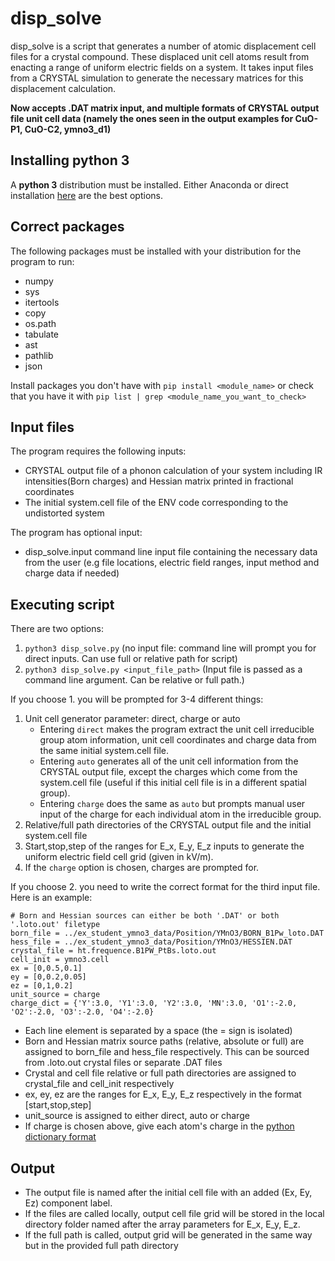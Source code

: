 # disp_solve

disp_solve is a script that generates a number of atomic displacement cell files for a crystal compound. These
displaced unit cell atoms result from enacting a range of uniform electric fields on a system. It takes input files from a CRYSTAL simulation to generate the necessary matrices for this displacement calculation.

__Now accepts .DAT matrix input, and multiple formats of CRYSTAL output file unit cell data (namely the ones seen in the output examples for CuO-P1, CuO-C2, ymno3_d1)__ 

## Installing python 3

A **python 3** distribution must be installed. Either Anaconda or direct installation [here](https://realpython.com/installing-python/) are the best options. 

## Correct packages

The following packages must be installed with your distribution for the program to run:

- numpy
- sys
- itertools
- copy
- os.path
- tabulate
- ast
- pathlib
- json

Install packages you don't have with `pip install <module_name>` or check that you have it with `pip list | grep <module_name_you_want_to_check>`

## Input files

The program requires the following inputs:

- CRYSTAL output file of a phonon calculation of your system including IR intensities(Born charges) and Hessian matrix printed in fractional coordinates
- The initial system.cell file of the ENV code corresponding to the undistorted system 

The program has optional input:

- disp_solve.input command line input file containing the necessary data from the user (e.g file locations, electric field ranges, input method and charge data if needed)

## Executing script

There are two options:

1. `python3 disp_solve.py` (no input file: command line will prompt you for direct inputs. Can use full or relative path for script)
2. `python3 disp_solve.py <input_file_path>` (Input file is passed as a command line argument. Can be relative or full path.)

If you choose 1. you will be prompted for 3-4 different things:

1. Unit cell generator parameter: direct, charge or auto
   - Entering `direct` makes the program extract the unit cell irreducible group atom information, unit cell coordinates and charge data from the same initial system.cell file.
   - Entering `auto` generates all of the unit cell information from the CRYSTAL output file, except the charges which come from the system.cell file (useful if this initial cell file is in a different spatial group).
   - Entering `charge` does the same as `auto` but prompts manual user input of the charge for each individual atom in the irreducible group.
2. Relative/full path directories of the CRYSTAL output file and the initial system.cell file
3. Start,stop,step of the ranges for E\_x, E\_y, E\_z inputs to generate the uniform electric field cell grid (given in kV/m).
4. If the `charge` option is chosen, charges are prompted for. 

If you choose 2. you need to write the correct format for the third input file. Here is an example:

```
# Born and Hessian sources can either be both '.DAT' or both '.loto.out' filetype
born_file = ../ex_student_ymno3_data/Position/YMnO3/BORN_B1Pw_loto.DAT
hess_file = ../ex_student_ymno3_data/Position/YMnO3/HESSIEN.DAT
crystal_file = ht.frequence.B1PW_PtBs.loto.out
cell_init = ymno3.cell
ex = [0,0.5,0.1]
ey = [0,0.2,0.05]
ez = [0,1,0.2]
unit_source = charge
charge_dict = {'Y':3.0, 'Y1':3.0, 'Y2':3.0, 'MN':3.0, 'O1':-2.0, 'O2':-2.0, 'O3':-2.0, 'O4':-2.0}
```

- Each line element is separated by a space (the = sign is isolated)
- Born and Hessian matrix source paths (relative, absolute or full) are assigned to born\_file and hess\_file respectively. This can be sourced from .loto.out crystal files or separate .DAT files
- Crystal and cell file relative or full path directories are assigned to crystal\_file and cell\_init respectively
- ex, ey, ez are the ranges for E\_x, E\_y, E\_z respectively in the format \[start,stop,step\]
- unit_source is assigned to either direct, auto or charge
- If charge is chosen above, give each atom's charge in the [python dictionary format](https://www.w3schools.com/python/python_dictionaries.asp)

## Output

- The output file is named after the initial cell file with an added (Ex, Ey, Ez) component label.
- If the files are called locally, output cell file grid will be stored in the local directory folder named after the array parameters for E\_x, E\_y, E\_z.
- If the full path is called, output grid will be generated in the same way but in the provided full path directory
